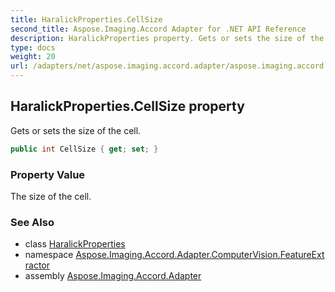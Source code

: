 ```yaml
---
title: HaralickProperties.CellSize
second_title: Aspose.Imaging.Accord Adapter for .NET API Reference
description: HaralickProperties property. Gets or sets the size of the cell
type: docs
weight: 20
url: /adapters/net/aspose.imaging.accord.adapter/aspose.imaging.accord.adapter.computervision.featureextractor/haralickproperties/cellsize/
---
```

## HaralickProperties.CellSize property

Gets or sets the size of the cell.

```csharp
public int CellSize { get; set; }
```

### Property Value

The size of the cell.

### See Also

* class [HaralickProperties](../)
* namespace [Aspose.Imaging.Accord.Adapter.ComputerVision.FeatureExtractor](../../../aspose.imaging.accord.adapter.computervision.featureextractor/)
* assembly [Aspose.Imaging.Accord.Adapter](../../../)


